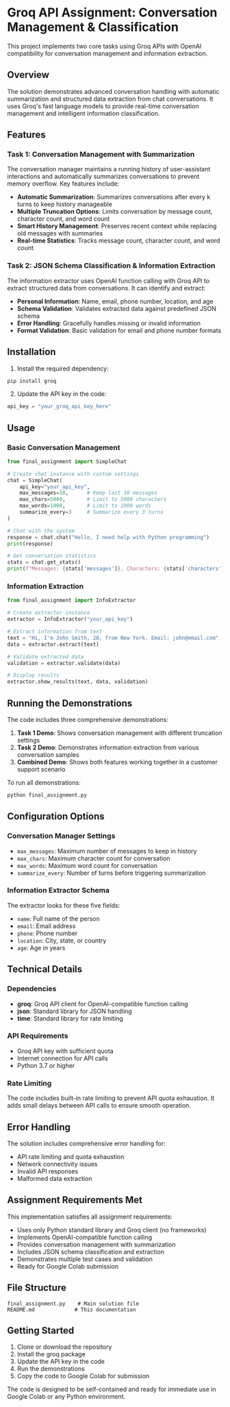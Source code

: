 # Groq API Assignment: Conversation Management & Classification

This project implements two core tasks using Groq APIs with OpenAI compatibility for conversation management and information extraction.

## Overview

The solution demonstrates advanced conversation handling with automatic summarization and structured data extraction from chat conversations. It uses Groq's fast language models to provide real-time conversation management and intelligent information classification.

## Features

### Task 1: Conversation Management with Summarization

The conversation manager maintains a running history of user-assistant interactions and automatically summarizes conversations to prevent memory overflow. Key features include:

- **Automatic Summarization**: Summarizes conversations after every k turns to keep history manageable
- **Multiple Truncation Options**: Limits conversation by message count, character count, and word count
- **Smart History Management**: Preserves recent context while replacing old messages with summaries
- **Real-time Statistics**: Tracks message count, character count, and word count

### Task 2: JSON Schema Classification & Information Extraction

The information extractor uses OpenAI function calling with Groq API to extract structured data from conversations. It can identify and extract:

- **Personal Information**: Name, email, phone number, location, and age
- **Schema Validation**: Validates extracted data against predefined JSON schema
- **Error Handling**: Gracefully handles missing or invalid information
- **Format Validation**: Basic validation for email and phone number formats

## Installation

1. Install the required dependency:
```bash
pip install groq
```

2. Update the API key in the code:
```python
api_key = "your_groq_api_key_here"
```

## Usage

### Basic Conversation Management

```python
from final_assignment import SimpleChat

# Create chat instance with custom settings
chat = SimpleChat(
    api_key="your_api_key",
    max_messages=10,      # Keep last 10 messages
    max_chars=5000,       # Limit to 5000 characters
    max_words=1000,       # Limit to 1000 words
    summarize_every=3     # Summarize every 3 turns
)

# Chat with the system
response = chat.chat("Hello, I need help with Python programming")
print(response)

# Get conversation statistics
stats = chat.get_stats()
print(f"Messages: {stats['messages']}, Characters: {stats['characters']}")
```

### Information Extraction

```python
from final_assignment import InfoExtractor

# Create extractor instance
extractor = InfoExtractor("your_api_key")

# Extract information from text
text = "Hi, I'm John Smith, 28, from New York. Email: john@email.com"
data = extractor.extract(text)

# Validate extracted data
validation = extractor.validate(data)

# Display results
extractor.show_results(text, data, validation)
```

## Running the Demonstrations

The code includes three comprehensive demonstrations:

1. **Task 1 Demo**: Shows conversation management with different truncation settings
2. **Task 2 Demo**: Demonstrates information extraction from various conversation samples
3. **Combined Demo**: Shows both features working together in a customer support scenario

To run all demonstrations:

```bash
python final_assignment.py
```

## Configuration Options

### Conversation Manager Settings

- `max_messages`: Maximum number of messages to keep in history
- `max_chars`: Maximum character count for conversation
- `max_words`: Maximum word count for conversation
- `summarize_every`: Number of turns before triggering summarization

### Information Extractor Schema

The extractor looks for these five fields:
- `name`: Full name of the person
- `email`: Email address
- `phone`: Phone number
- `location`: City, state, or country
- `age`: Age in years

## Technical Details

### Dependencies

- **groq**: Groq API client for OpenAI-compatible function calling
- **json**: Standard library for JSON handling
- **time**: Standard library for rate limiting

### API Requirements

- Groq API key with sufficient quota
- Internet connection for API calls
- Python 3.7 or higher

### Rate Limiting

The code includes built-in rate limiting to prevent API quota exhaustion. It adds small delays between API calls to ensure smooth operation.

## Error Handling

The solution includes comprehensive error handling for:

- API rate limiting and quota exhaustion
- Network connectivity issues
- Invalid API responses
- Malformed data extraction

## Assignment Requirements Met

This implementation satisfies all assignment requirements:

- Uses only Python standard library and Groq client (no frameworks)
- Implements OpenAI-compatible function calling
- Provides conversation management with summarization
- Includes JSON schema classification and extraction
- Demonstrates multiple test cases and validation
- Ready for Google Colab submission

## File Structure

```
final_assignment.py    # Main solution file
README.md             # This documentation
```

## Getting Started

1. Clone or download the repository
2. Install the groq package
3. Update the API key in the code
4. Run the demonstrations
5. Copy the code to Google Colab for submission

The code is designed to be self-contained and ready for immediate use in Google Colab or any Python environment.
